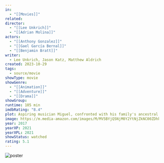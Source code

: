 ```yaml
---
in:
  - "[[Movies]]"
related: 
director:
  - "[[Lee Unkrich]]"
  - "[[Adrian Molina]]"
actors:
  - "[[Anthony Gonzalez]]"
  - "[[Gael García Bernal]]"
  - "[[Benjamin Bratt]]"
writer:
  - Lee Unkrich, Jason Katz, Matthew Aldrich
created: 2023-10-29
tags:
  - source/movie
showType: movie
showGenre:
  - "[[Animation]]"
  - "[[Adventure]]"
  - "[[Drama]]"
showGroup: 
runtime: 105 min
imdbRating: "8.4"
plot: Aspiring musician Miguel, confronted with his family's ancestral ban on music, enters the Land of the Dead to find his great-great-grandfather, a legendary singer.
image: https://m.media-amazon.com/images/M/MV5BYjQ5NjM0Y2YtNjZkNC00ZDhkLWJjMWItN2QyNzFkMDE3ZjAxXkEyXkFqcGdeQXVyODIxMzk5NjA@._V1_SX300.jpg
year: 2017
yearXP: 2021
yearXPL: 2021
showStatus: watched
rating: 5.1
---
```

![poster](https://m.media-amazon.com/images/M/MV5BYjQ5NjM0Y2YtNjZkNC00ZDhkLWJjMWItN2QyNzFkMDE3ZjAxXkEyXkFqcGdeQXVyODIxMzk5NjA@._V1_SX300.jpg)

